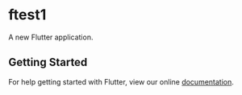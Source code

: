 # ftest1

A new Flutter application.

## Getting Started

For help getting started with Flutter, view our online
[documentation](https://flutter.io/).
